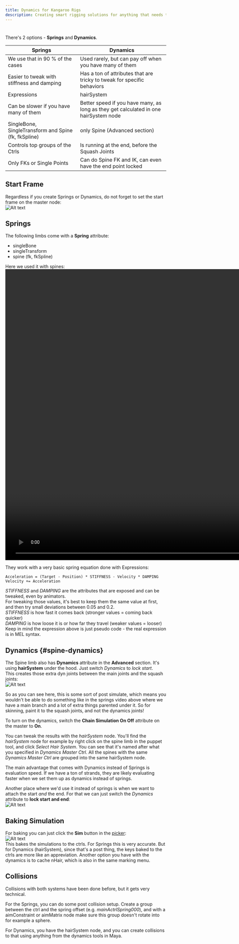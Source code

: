 ```yaml
---
title: Dynamics for Kangaroo Rigs
description: Creating smart rigging solutions for anything that needs to move automatically and appealing
---
```


# <!-- dummy title to prevent auto-generated one-->

There's 2 options - **Springs** and **Dynamics**.

| Springs                                              | Dynamics                                                                             |
|------------------------------------------------------|--------------------------------------------------------------------------------------
| We use that in 90 % of the cases                     | Used rarely, but can pay off when you have many of them                              |
| Easier to tweak with stiffness and damping           | Has a ton of attributes that are tricky to tweak for specific behaviors              |
| Expressions                                          | hairSystem                                                                           |
| Can be slower if you have many of them               | Better speed if you have many, as long as they get calculated in one hairSystem node |
| SingleBone, SingleTransform and Spine (fk, fkSpline) | only Spine (Advanced section)                                                        |
| Controls top groups of the Ctrls                     | Is running at the end, before the Squash Joints                                      |
| Only FKs or Single Points                            | Can do Spine FK and IK, can even have the end point locked                           |


## Start Frame
Regardless if you create Springs or Dynamics, do not forget to set the start frame on the master node:  
![Alt text](../images/dynamics_startFrame.jpg)


## Springs
The following limbs come with a **Spring** attribute:

 * singleBone    
 * singleTransform    
 * spine (fk, fkSpline)

Here we used it with spines:  
<video autoplay muted loop controls width="1820">
    <source src="../../images/dynamics_branchSprings.mp4" type="video/mp4">
    Your browser does not support the video tag.
</video>


They work with a very basic spring equation done with Expressions:
```
Acceleration = (Target - Position) * STIFFNESS - Velocity * DAMPING
Velocity += Acceleration
```
*STIFFNESS* and *DAMPING* are the attributes that are exposed and can be tweaked, even by animators.   
For tweaking those values, it's best to keep them the same value at first, and then try small deviations between 0.05 and 0.2.   
*STIFFNESS* is how fast it comes back (stronger values = coming back quicker)  
*DAMPING* is how loose it is or how far they travel (weaker values = looser)  
Keep in mind the expression above is just pseudo code - the real expression is in MEL syntax.


## Dynamics {#spine-dynamics}
The Spine limb also has **Dynamics** attribute in the **Advanced** section. It's using **hairSystem** under the hood.
Just switch *Dynamics* to *lock start*.  
This creates those extra dyn joints between the main joints and the squash joints:  
![Alt text](../images/dynamics_joints.jpg)  

So as you can see here, this is some sort of post simulate, which means you wouldn't be able to do something like in the springs
video above where we have a main branch and a lot of extra things parented under it.
So for skinning, paint it to the squash joints, and not the dynamics joints!

To turn on the dynamics, switch the **Chain Simulation On Off** attribute on the master to **On**.

You can tweak the results with the *hairSystem* node. You'll find the *hairSystem* node for example by right click on the spine
limb in the puppet tool, and click *Select Hair System*. 
You can see that it's named after what you specified in *Dynamics Master Ctrl*. All the spines with the same *Dynamics Master Ctrl*
are grouped into the same hairSystem node.

The main advantage that comes with Dynamics instead of Springs is evaluation speed. If we have a ton of strands, they 
are likely evaluating faster when we set them up as dynamics instead of springs.

Another place where we'd use it instead of springs is when we want to attach the start *and* the end. For that we can just switch 
the *Dynamics* attribute to **lock start and end**:  
![Alt text](../images/dynamics_spineTwoEndPoints.gif)  


## Baking Simulation
For baking you can just click the **Sim** button in the [picker](../animationTools.md):  
![Alt text](../images/dynamics_bakeoptions.jpg)   
This bakes the simulations to the ctrls. 
For Springs this is very accurate. But for Dynamics (hairSystem), since that's a post thing, the keys baked to the ctrls are more like an appreviation. 
Another option you have with the dynamics is to cache nHair, which is also in the same marking menu.



## Collisions
Collisions with both systems have been done before, but it gets very technical.

For the Springs, you can do some post collision setup. Create a group between the ctrl and the spring offset 
(e.g. *mainActrlSpring000*), and with a aimConstraint or aimMatrix node make sure this group doesn't rotate into for example
a sphere. 

For Dynamics, you have the hairSystem node, and you can create collisions to that using anything from the dynamics tools in Maya.


